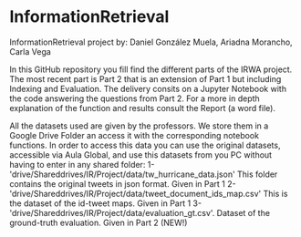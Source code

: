 # InformationRetrieval
InformationRetrieval project by:
Daniel González Muela, Ariadna Morancho, Carla Vega

In this GitHub repository you fill find the different parts of the IRWA project. The most recent part is Part 2 that is an extension of Part 1 but including Indexing and Evaluation. The delivery consits on a Jupyter Notebook with the code answering the questions from Part 2. For a more in depth explanation of the function and results consult the Report (a word file).

All the datasets used are given by the professors. We store them in a Google Drive Folder an access it with the corresponding notebook functions. In order to access this data you can use the original datasets, accessible via Aula Global, and use this datasets from you PC without having to enter in any shared folder:
1- 'drive/Shareddrives/IR/Project/data/tw_hurricane_data.json' This folder contains the original tweets in json format. Given in Part 1
2- 'drive/Shareddrives/IR/Project/data/tweet_document_ids_map.csv' This is the dataset of the id-tweet maps. Given in Part 1
3- 'drive/Shareddrives/IR/Project/data/evaluation_gt.csv'. Dataset of the ground-truth evaluation. Given in Part 2 (NEW!)
